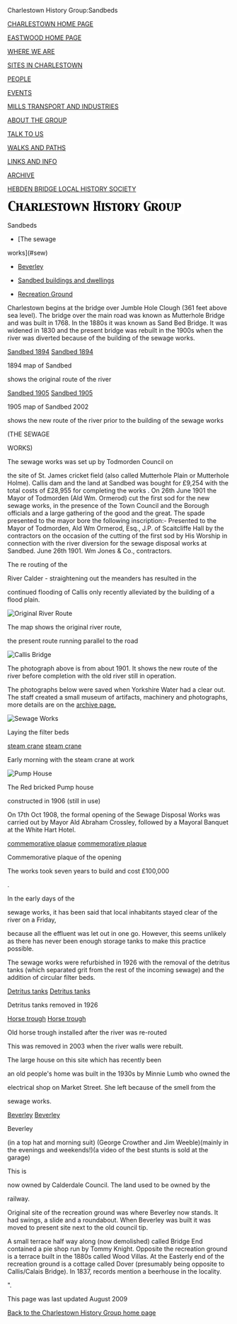 

Charlestown History Group:Sandbeds


[CHARLESTOWN HOME PAGE](index.html)


[EASTWOOD HOME PAGE](eastwood.html)


[WHERE WE ARE](maps.html)


[SITES IN CHARLESTOWN](places.html)


[PEOPLE](people.html)


[EVENTS](events.html)


[MILLS TRANSPORT AND INDUSTRIES](mills.html)


[ABOUT THE GROUP](about.html)


[TALK TO US](contact.html)


[WALKS AND PATHS](thewalk.html)


[LINKS AND INFO](links.html)


[ARCHIVE](archive.html)


[HEBDEN BRIDGE LOCAL HISTORY SOCIETY](http://www.hebdenbridgehistory.org.uk)


![Charlestown History Group](images/chg.gif)


Sandbeds


-  [The  sewage

works](#sew)

-  [Beverley](#be)

-  [Sandbed buildings and dwellings](#sand)

-  [Recreation Ground](#rec)


Charlestown begins at the bridge over Jumble Hole Clough (361 feet above sea level). The bridge over the main road was known as Mutterhole Bridge and was built in 1768. In the 1880s it was known as Sand Bed Bridge. It was widened in 1830 and the present bridge was rebuilt in the 1900s when the river was diverted because of the building of the sewage works.


[Sandbed 1894](photos/temp.html) [Sandbed 1894](photos3/1894sandbed.jpg)

1894 map of Sandbed

shows the original route of the river


[Sandbed 1905](photos/temp.html) [Sandbed 1905](photos3/1905sandbed.jpg)

1905 map of Sandbed 2002

shows the new route of the river prior to the building of the sewage works


(THE SEWAGE

WORKS)


The sewage works was set up by Todmorden Council on

the site of St.  James cricket field (also called Mutterhole Plain or Mutterhole Holme). Callis dam and the land at Sandbed was bought for £9,254 with the total costs of £28,955 for completing the works . On 26th June 1901 the Mayor of Todmorden (Ald Wm. Ormerod)  cut the first sod for the new sewage works, in the presence of the Town Council and the Borough officials and a large gathering of the good and the great. The spade presented to the mayor bore the following inscription:- Presented to the Mayor of Todmorden, Ald Wm Ormerod, Esq., J.P. of Scaitcliffe Hall by the contractors on the occasion of the cutting of the first sod by His Worship in connection with the river diversion for the sewage disposal works at Sandbed. June 26th 1901. Wm Jones & Co., contractors.


The re routing of the

River Calder - straightening out the meanders has resulted in the

continued flooding of Callis only recently alleviated by the building of a flood plain.


![Original River Route](photos/mutterholeholme1900.jpg)


The map shows the original river route,

the present route running parallel to the road


![Callis Bridge](photos2/callisbridgeriverreroute.jpg)


The photograph above is from about 1901. It shows the new route of the river before completion with the old river still in operation.


The photographs below were saved when Yorkshire Water had a clear out. The staff created a small museum of artifacts, machinery and photographs, more details are on the  [archive page.](archive.html)


![Sewage Works](photos2/tod-sewage.jpg)


Laying the filter beds


[steam crane](photos/temp.html) [steam crane](photos/todsewrecon2.jpg)

Early morning with the steam crane at work


![Pump House](photos2/pumpbuilding.jpg)


The Red bricked Pump house

constructed in 1906 (still in use)


On 17th Oct 1908, the formal opening of the  Sewage Disposal Works was carried out by Mayor Ald Abraham Crossley, followed by a Mayoral Banquet at the White Hart Hotel.


[commemorative plaque](photos/temp.html) [commemorative plaque](photos2/sewageplaque.jpg)

Commemorative plaque of the opening


The works took seven years to build and cost £100,000

.


In the early days of the

sewage works, it has been said that local inhabitants stayed clear of the river on a Friday,

because all the effluent was let out in one go. However, this seems unlikely as there has never been enough storage tanks to make this practice possible.


The sewage works were refurbished in 1926 with the removal of the detritus tanks (which separated grit from the rest of the incoming sewage) and the addition of circular filter beds.


[Detritus tanks](photos/temp.html) [Detritus tanks](photos4/detritustanks.jpg)

Detritus tanks removed in 1926


[Horse trough](photos/temp.html) [Horse trough](photos4/oldtrough.jpg)

Old horse trough installed after the river was re-routed

This was removed in 2003 when the river walls were rebuilt.


The large house on this site which has recently been

an old people's home was built in the 1930s by Minnie Lumb who owned the

electrical shop on Market Street. She left because of the smell from the

sewage works.


[Beverley](photos/temp.html) [Beverley](photos4/beverley.jpg)

Beverley


(in a top hat and morning suit)   (George Crowther and Jim Weeble)(mainly in the evenings and weekends!)(a video of the best stunts is sold at the garage)


This is

now owned by Calderdale Council. The land used to be owned by the

railway.


Original site of the recreation ground was where Beverley now stands. It had swings, a slide and a roundabout. When Beverley was built it was moved to present site next to the old council tip.


A small terrace half way along (now demolished) called Bridge End contained a pie shop run by Tommy Knight. Opposite the recreation ground is a terrace built in the 1880s called Wood Villas. At the Easterly end of the recreation ground is a cottage called Dover (presumably being opposite to Callis/Calais Bridge). In 1837, records mention a beerhouse in the locality.

".


This page was last updated August 2009


[Back to the Charlestown History Group home page](http://www.charlestownhistory.org.uk)

